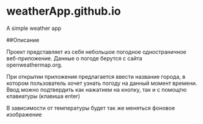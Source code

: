 # weatherApp.github.io
A simple weather app

##Описание


Проект представляет из себя небольшое погодное одностраничное веб-приложение. Данные о погоде берутся с сайта openweathermap.org.

При открытии приложения предлагается ввести название города, в котором пользователь хочет узнать погоду на данный момент времени. Ввод можно подтвердить как нажатием на кнопку, так и с помощтю клавиатуры (клавиша enter)

В зависимости от температуры будет так же меняться фоновое изображение